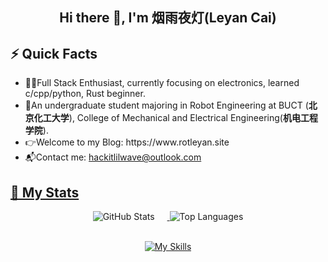 <h2 align="center"> Hi there 👋, I'm 烟雨夜灯(Leyan Cai)</h2>

## ⚡ Quick Facts



<ul>
  <li> 👩‍💻Full Stack Enthusiast, currently focusing on electronics, learned c/cpp/python, Rust beginner.</li>
  <li> 🧪An undergraduate student majoring in Robot Engineering at BUCT (<b>北京化工大学</b>), College of Mechanical and Electrical Engineering(<b>机电工程学院</b>).</li>
  <li> 👉Welcome to my Blog: https://www.rotleyan.site</li>
  <li> 📬Contact me: <a href="mailto:j>hackitlilwave@outlook.com">hackitlilwave@outlook.com </li>
</ul>

## 📍 My Stats
<div align="center">
  <img src="https://github-readme-stats.vercel.app/api?username=Hustle28214&show_icons=true&icon_color=ff2121&hide_title=true&text_color=auto&title_color=ff2121&bg_color=00000000&hide_border=true" alt="GitHub Stats" style="display: inline-block; margin-right: 20px;"/>
  <img src="https://github-readme-stats.vercel.app/api/top-langs/?username=Hustle28214&layout=compact&bg_color=00000000&hide_border=true&text_color=auto&icon_color=11659A" alt="Top Languages" style="display: inline-block;"/>
</div>
<br />
<p align="center">
<img src="https://skillicons.dev/icons?i=c,cpp,py,js,ts,react,linux,ubuntu,opencv,sklearn,matlab,qt,arduino,docker,npm,nodejs,html,css,ros,raspberrypi,figma,vercel,go,mysql,prisma,vue,spring,rust,vim,r,vscode" alt="My Skills"/>
</p>
